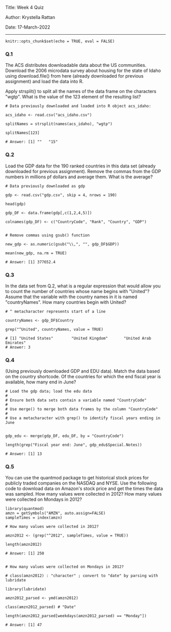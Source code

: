 Title: Week 4 Quiz

Author: Krystella Rattan

Date: 17-March-2022

---

```{r setup, include=FALSE}
knitr::opts_chunk$set(echo = TRUE, eval = FALSE)
```

### Q.1

The ACS distributes downloadable data about the US communities. Download the 2006 microdata survey about housing for the state of Idaho using download.file() from here (already downloaded for previous assignment) and load the data into R.

Apply strsplit() to split all the names of the data frame on the characters "wgtp". What is the value of the 123 element of the resulting list?

```{r}
# Data previously downloaded and loaded into R object acs_idaho:

acs_idaho <- read.csv("acs_idaho.csv")

splitNames = strsplit(names(acs_idaho), "wgtp")

splitNames[123]

# Answer: [1] ""   "15"
```


### Q.2 

Load the GDP data for the 190 ranked countries in this data set (already downloaded for previous assignment). Remove the commas from the GDP numbers in millions pf dollars and average them. What is the average?

```{r}
# Data previously downloaded as gdp

gdp <- read.csv("gdp.csv", skip = 4, nrows = 190)

head(gdp)

gdp_DF <- data.frame(gdp[,c(1,2,4,5)])

colnames(gdp_DF) <- c("CountryCode", "Rank", "Country", "GDP")


# Remove commas using gsub() function

new_gdp <- as.numeric(gsub("\\,", "", gdp_DF$GDP))

mean(new_gdp, na.rm = TRUE)

# Answer: [1] 377652.4

```


### Q.3

In the data set from Q.2, what is a regular expression that would allow you to count the number of countries whose name begins with "United"? Assume that the variable with the country names in it is named "countryNames". How many countries begin with United?

```{r}
# ^ metacharacter represents start of a line

countryNames <- gdp_DF$Country

grep("^United", countryNames, value = TRUE)

# [1] "United States"        "United Kingdom"       "United Arab Emirates"
# Answer: 3

```


### Q.4

(Using previously downloaded GDP and EDU data). Match the data based on the country shortcode. Of the countries for which the end fiscal year is available, how many end in June?

```{r}
# Load the gdp data; load the edu data
#
# Ensure both data sets contain a variable named "CountryCode"
# 
# Use merge() to merge both data frames by the column "CountryCode"
# 
# Use a metacharacter with grep() to identify fiscal years ending in June

```

```{r}

gdp_edu <- merge(gdp_DF, edu_DF, by = "CountryCode")

length(grep("Fiscal year end: June", gdp_edu$Special.Notes))

# Answer: [1] 13

```


### Q.5

You can use the quantmod package to get historical stock prices for publicly traded companies on the NASDAQ and NYSE. Use the following code to download data on Amazon's stock price and get the times the data was sampled.
How many values were collected in 2012? How many values were collected on Mondays in 2012?

```{r}
library(quantmod)
amzn = getSymbols("AMZN", auto.assign=FALSE)
sampleTimes = index(amzn)

```

```{r}
# How many values were collected in 2012?

amzn2012 <- (grep("^2012", sampleTimes, value = TRUE))

length(amzn2012)

# Answer: [1] 250

```

```{r}

# How many values were collected on Mondays in 2012?

# class(amzn2012) : "character" ; convert to "date" by parsing with lubridate

library(lubridate)

amzn2012_parsed <- ymd(amzn2012)

class(amzn2012_parsed) # "Date"

length(amzn2012_parsed[weekdays(amzn2012_parsed) == "Monday"])

# Answer: [1] 47

```






